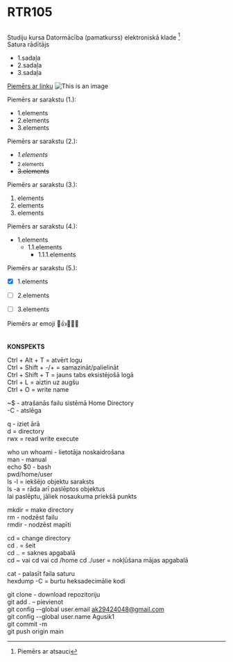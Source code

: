 # RTR105
## 
Studiju kursa Datormācība (pamatkurss) elektroniskā klade  [^1]   
Satura rādītājs
- 1.sadaļa
- 2.sadaļa
- 3.sadaļa
 
[Piemērs ar linku](https://docs.github.com/en/get-started/writing-on-github)
![This is an image](https://www.rtu.lv/writable/public_files/b_RTU_etf50.jpg)

Piemērs ar sarakstu (1.):
- 1.elements
- 2.elements
- 3.elements  
  
Piemērs ar sarakstu (2.):
* *1.elements*
* <sub>2.elements</sub>
* ~~3.elements~~

Piemērs ar sarakstu (3.):
1. elements
2. elements
3. elements

Piemērs ar sarakstu (4.):
* 1.elements
  * 1.1.elements
    * 1.1.1.elements

Piemērs ar sarakstu (5.):
- [x] 1.elements
- [ ] 2.elements
- [ ] 3.elements


Piemērs ar emoji 😬:+1::watermelon::brain::relieved:

[^1]: Piemērs ar atsauci 

##
**KONSPEKTS**

Ctrl + Alt + T = atvērt logu  
Ctrl + Shift + -/+ = samazināt/palielināt  
Ctrl + Shift + T = jauns tabs eksistējošā logā  
Ctrl + L = aiztin uz augšu  
Ctrl + O = write name  

~$ - atrašanās failu sistēmā Home Directory  
-C - atslēga  

q - iziet ārā  
d = directory  
rwx = read write execute  

who un whoami - lietotāja noskaidrošana  
man - manual  
echo $0 - bash  
pwd/home/user  
ls -l = iekšējo objektu saraksts  
ls -a = rāda arī paslēptos objektus  
lai paslēptu, jāliek nosaukuma priekšā punkts  

mkdir = make directory  
rm - nodzēst failu  
rmdir - nodzēst mapīti  

cd = change directory  
cd . = šeit  
cd .. = saknes apgabalā  
cd ~ vai cd vai cd /home cd ./user = nokļūšana mājas apgabalā  

cat - palasīt faila saturu  
hexdump -C = burtu heksadecimālie kodi  

git clone - download repozitoriju  
git add . – pievienot  
git config --global user.email ak29424048@gmail.com  
git config --global user.name Agusik1  
git commit -m  
git push origin main    

